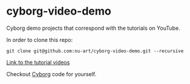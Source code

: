 # cyborg-video-demo

Cyborg demo projects that correspond with the tutorials on YouTube.

In order to clone this repo:

    git clone git@github.com:nu-art/cyborg-video-demo.git --recursive

[Link to the tutorial videos](https://www.youtube.com/playlist?list=PLAtncvleSdIUl8NjbssV9fzgKFX1Mll3Y "Cyborg Video Tutorials")

Checkout [Cyborg](https://github.com/nu-art/cyborg-core "Cyborg Repo") code for yourself.
